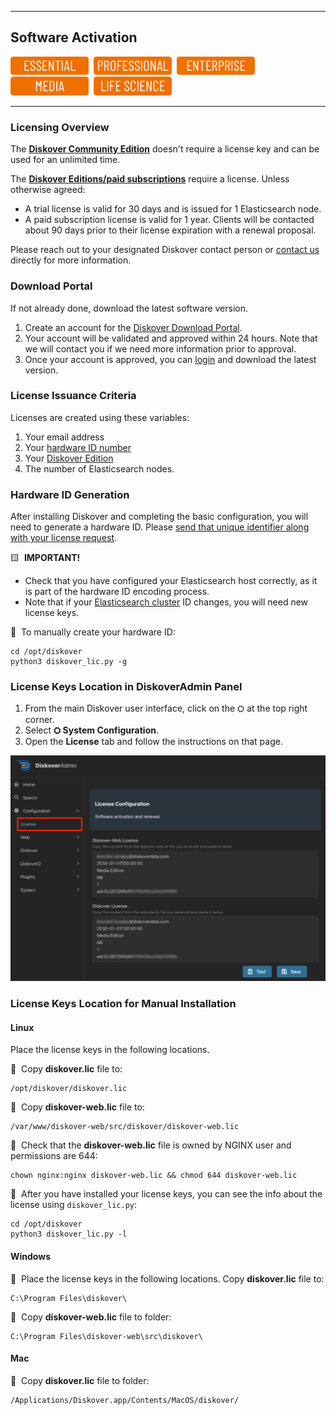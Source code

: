 <p id="software_activation"></p>

___
## Software Activation
<img src="images/button_edition_essential.png" width="125">&nbsp;&nbsp;<img src="images/button_edition_professional.png" width="125">&nbsp;&nbsp;<img src="images/button_edition_enterprise.png" width="125">&nbsp;&nbsp;<img src="images/button_edition_media.png" width="125">&nbsp;&nbsp;<img src="images/button_edition_life_science.png" width="125">
___

### Licensing Overview

The [**Diskover Community Edition**](https://diskoverdata.com/solutions/) doesn't require a license key and can be used for an unlimited time. 

The [**Diskover Editions/paid subscriptions**](https://diskoverdata.com/solutions/) require a license. Unless otherwise agreed:
- A trial license is valid for 30 days and is issued for 1 Elasticsearch node.
- A paid subscription license is valid for 1 year. Clients will be contacted about 90 days prior to their license expiration with a renewal proposal.

Please reach out to your designated Diskover contact person or [contact us](mailto:info@diskoverdata.com) directly for more information.

### Download Portal

If not already done, download the latest software version.

1. Create an account for the [Diskover Download Portal](https://download.diskoverdata.com/register.php).
2. Your account will be validated and approved within 24 hours. Note that we will contact you if we need more information prior to approval.
3. Once your account is approved, you can [login](https://download.diskoverdata.com/) and download the latest version.

### License Issuance Criteria

Licenses are created using these variables:
1. Your email address
2. Your [hardware ID number](https://docs.diskoverdata.com/diskover_installation_guide_ova/#generating-a-hardware-id)
3. Your [Diskover Edition](https://www.diskoverdata.com/solutions/)
4. The number of Elasticsearch nodes.

### Hardware ID Generation

After installing Diskover and completing the basic configuration, you will need to generate a hardware ID. Please [send that unique identifier along with your license request](mailto:info@diskoverdata.com).

🟨 &nbsp;**IMPORTANT!**

- Check that you have configured your Elasticsearch host correctly, as it is part of the hardware ID encoding process.
- Note that if your [Elasticsearch cluster]((https://docs.diskoverdata.com/diskover_installation_guide/#elasticsearch-requirements)) ID changes, you will need new license keys.

🔴 &nbsp;To manually create your hardware ID:
```
cd /opt/diskover
python3 diskover_lic.py -g
```

### License Keys Location in DiskoverAdmin Panel

1. From the main Diskover user interface, click on the ⛭ at the top right corner.
2. Select **⛭ System Configuration**.
3. Open the **License** tab and follow the instructions on that page.

<img src="images/diskoveradmin_license.png" width="">

### License Keys Location for Manual Installation

#### Linux

Place the license keys in the following locations. 

🔴 &nbsp;Copy **diskover.lic** file to:
```
/opt/diskover/diskover.lic
```

🔴 &nbsp;Copy **diskover-web.lic** file to:
```
/var/www/diskover-web/src/diskover/diskover-web.lic
```

🔴 &nbsp;Check that the **diskover-web.lic** file is owned by NGINX user and permissions are 644:
```
chown nginx:nginx diskover-web.lic && chmod 644 diskover-web.lic
```

🔴 &nbsp;After you have installed your license keys, you can see the info about the license using `diskover_lic.py`:
```
cd /opt/diskover
python3 diskover_lic.py -l
```

#### Windows

🔴 &nbsp;Place the license keys in the following locations. Copy **diskover.lic** file to:
```
C:\Program Files\diskover\
```

🔴 &nbsp;Copy **diskover-web.lic** file to folder:
```
C:\Program Files\diskover-web\src\diskover\
```
#### Mac

🔴 &nbsp;Copy **diskover.lic** file to folder:
```
/Applications/Diskover.app/Contents/MacOS/diskover/
```
